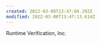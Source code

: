```yaml
---
created: 2022-03-08T13:47:04.292Z
modified: 2022-03-08T13:47:13.614Z
---
```

Runtime Verification, Inc.